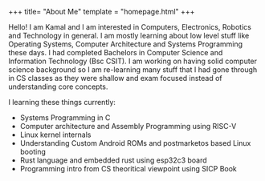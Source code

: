 +++
title= "About Me"
template = "homepage.html"
+++

Hello! I am Kamal and I am interested in Computers, Electronics, Robotics and Technology in general.
I am mostly learning about low level stuff like Operating Systems, Computer Architecture and Systems Programming these days. I had completed Bachelors in Computer Science and Information Technology (Bsc CSIT).
I am working on having solid computer science background so I am re-learning many stuff that I had gone through in CS classes as they were shallow and exam focused instead of understanding core concepts.

I learning these things currently:

* Systems Programming in C
* Computer architecture and Assembly Programming using RISC-V
* Linux kernel internals
* Understanding Custom Android ROMs and postmarketos based Linux booting
* Rust language and embedded rust using esp32c3 board
* Programming intro from CS theoritical viewpoint using SICP Book
